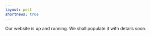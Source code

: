 ```yaml
---
layout: post
shortnews: true
---
```

Our website is up and running. We shall populate it with details soon.
